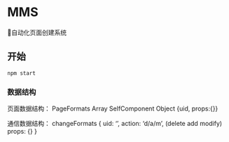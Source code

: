 # MMS
🚀自动化页面创建系统

## 开始

```shell
npm start
```

### 数据结构
页面数据结构：
PageFormats Array<SelfComponent>
SelfComponent Object {uid, props:{}}

通信数据结构：
changeFormats 
{
  uid: ‘’,
  action: ‘d/a/m’, (delete add modify)
  props: {}
}